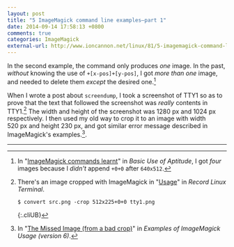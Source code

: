 ```yaml
---
layout: post
title: "5 ImageMagick command line examples–part 1"
date: 2014-09-14 17:58:13 +0800
comments: true
categories: ImageMagick
external-url: http://www.ioncannon.net/linux/81/5-imagemagick-command-line-examples-part-1/
---
```


In the second example, the command only produces *one* image.  In the
past, *without* knowing the use of `+[x-pos]+[y-pos]`, I got *more
than one* image, and needed to delete them *except* the desired
one.[^1]

When I wrote a post about `screendump`, I took a screenshot of TTY1 so
as to prove that the text that followed the screenshot was *really*
contents in TTY1.[^2]  The width and height of the screenshot was
1280 px and 1024 px respectively.  I then used my old way to crop it
to an image with width 520 px and height 230 px, and got similar error
message described in ImageMagick's examples.[^3].

---
[^1]:
    In "[ImageMagick commands learnt][pp1]" in *Basic Use of
    Aptitude*, I got *four* images because I *didn't* append `+0+0`
    after `640x512`.

[^2]:
    There's an image cropped with ImageMagick in "[Usage][pp2]" in
    *Record Linux Terminal*.

    ~~~
    $ convert src.png -crop 512x225+0+0 tty1.png
    ~~~
    {:.cliUB}

[^3]:
    In "[The Missed Image (from a bad crop)][err]" in *Examples of
    ImageMagick Usage (version 6)*.

[pp1]: /blog/2014/06/30/basic-use-of-aptitude/#imagemagick-commands-learnt
[pp2]: /blog/2014/09/14/record-linux-terminal/
[err]: http://www.imagemagick.org/Usage/crop/#crop_missed
